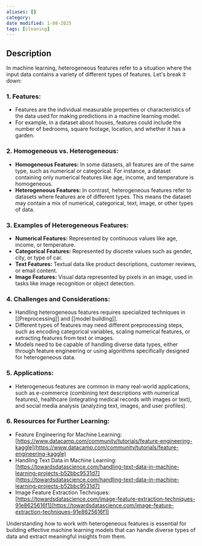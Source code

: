 ```yaml
---
aliases: []
category:
date modified: 1-08-2025
tags: [cleaning]
---
```

## Description

In machine learning, heterogeneous features refer to a situation where the input data contains a variety of different types of features. Let's break it down:

### 1. **Features:**
   - Features are the individual measurable properties or characteristics of the data used for making predictions in a machine learning model.
   - For example, in a dataset about houses, features could include the number of bedrooms, square footage, location, and whether it has a garden.

### 2. **Homogeneous vs. Heterogeneous:**
   - **Homogeneous Features:** In some datasets, all features are of the same type, such as numerical or categorical. For instance, a dataset containing only numerical features like age, income, and temperature is homogeneous.
   - **Heterogeneous Features:** In contrast, heterogeneous features refer to datasets where features are of different types. This means the dataset may contain a mix of numerical, categorical, text, image, or other types of data.

### 3. **Examples of Heterogeneous Features:**
   - **Numerical Features:** Represented by continuous values like age, income, or temperature.
   - **Categorical Features:** Represented by discrete values such as gender, city, or type of car.
   - **Text Features:** Textual data like product descriptions, customer reviews, or email content.
   - **Image Features:** Visual data represented by pixels in an image, used in tasks like image recognition or object detection.

### 4. **Challenges and Considerations:**
   - Handling heterogeneous features requires specialized techniques in [[Preprocessing]] and [[model building]].
   - Different types of features may need different preprocessing steps, such as encoding categorical variables, scaling numerical features, or extracting features from text or images.
   - Models need to be capable of handling diverse data types, either through feature engineering or using algorithms specifically designed for heterogeneous data.

### 5. **Applications:**
   - Heterogeneous features are common in many real-world applications, such as e-commerce (combining text descriptions with numerical features), healthcare (integrating medical records with images or text), and social media analysis (analyzing text, images, and user profiles).

### 6. **Resources for Further Learning:**
   - Feature Engineering for Machine Learning: [https://www.datacamp.com/community/tutorials/feature-engineering-kaggle](https://www.datacamp.com/community/tutorials/feature-engineering-kaggle)
   - Handling Text Data in Machine Learning: [https://towardsdatascience.com/handling-text-data-in-machine-learning-projects-b52bbc9531d7](https://towardsdatascience.com/handling-text-data-in-machine-learning-projects-b52bbc9531d7)
   - Image Feature Extraction Techniques: [https://towardsdatascience.com/image-feature-extraction-techniques-91e8625616f1](https://towardsdatascience.com/image-feature-extraction-techniques-91e8625616f1)

Understanding how to work with heterogeneous features is essential for building effective machine learning models that can handle diverse types of data and extract meaningful insights from them.
